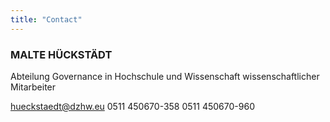 ```yaml
---
title: "Contact"
---
```


### MALTE HÜCKSTÄDT

Abteilung Governance in Hochschule und Wissenschaft
wissenschaftlicher Mitarbeiter

hueckstaedt@dzhw.eu
0511 450670-358
0511 450670-960
